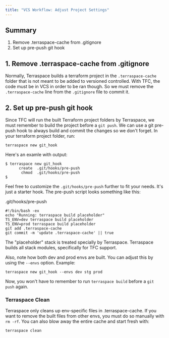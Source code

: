 ```yaml
---
title: "VCS Workflow: Adjust Project Settings"
---
```


## Summary

1. Remove .terraspace-cache from .gitignore
2. Set up pre-push git hook

## 1. Remove .terraspace-cache from .gitignore

Normally, Terraspace builds a terraform project in the `.terraspace-cache` folder that is not meant to be added to versioned controlled.  With TFC, the code must be in VCS in order to be ran though.  So we must remove the `.terraspace-cache` line from the `.gitignore` file to commit it.

## 2. Set up pre-push git hook

Since TFC will run the built Terraform project folders by Terraspace, we must remember to build the project before a `git push`. We can use a git pre-push hook to always build and commit the changes so we don't forget.  In your terraform project folder, run:

    terraspace new git_hook

Here's an examle with output:

    $ terraspace new git_hook
          create  .git/hooks/pre-push
           chmod  .git/hooks/pre-push
    $

Feel free to customize the `.git/hooks/pre-push` further to fit your needs. It's just a starter hook.  The pre-push script looks something like this:

.git/hooks/pre-push

    #!/bin/bash -ex
    echo "Running: terraspace build placeholder"
    TS_ENV=dev terraspace build placeholder
    TS_ENV=prod terraspace build placeholder
    git add .terraspace-cache
    git commit -m 'update .terraspace-cache' || true

The "placeholder" stack is treated specially by Terraspace. Terraspace builds all stack modules, specifically for TFC support.

Also, note how both dev and prod envs are built. You can adjust this by using the `--envs` option. Example:

    terraspace new git_hook --envs dev stg prod

Now, you won't have to remember to run `terraspace build` before a `git push` again.

### Terraspace Clean

Terraspace only cleans up env-specific files in .terraspace-cache. If you want to remove the built files from other envs, you must do so manually with `rm -rf`. You can also blow away the entire cache and start fresh with:

    terraspace clean
